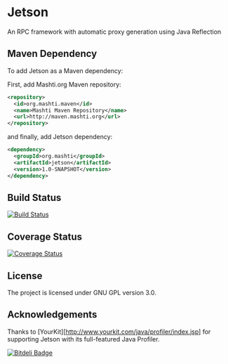 Jetson
======
An RPC framework with automatic proxy generation using Java Reflection

## Maven Dependency
To add Jetson as a Maven dependency:

First, add Mashti.org Maven repository:

``` xml
<repository>
  <id>org.mashti.maven</id>
  <name>Mashti Maven Repository</name>
  <url>http://maven.mashti.org</url>
</repository>
```

and finally, add Jetson dependency:

``` xml
<dependency>
  <groupId>org.mashti</groupId>
  <artifactId>jetson</artifactId>
  <version>1.0-SNAPSHOT</version>
</dependency>
``` 

## Build Status
[![Build Status](https://travis-ci.org/mashti/jetson.png?branch=master)](https://travis-ci.org/mashti/jetson)

## Coverage Status
[![Coverage Status](https://coveralls.io/repos/mashti/jetson/badge.png?branch=master)](https://coveralls.io/r/mashti/jetson?branch=master)

## License
The project is licensed under GNU GPL version 3.0.

## Acknowledgements
Thanks to [YourKit][http://www.yourkit.com/java/profiler/index.jsp] for supporting Jetson with its full-featured Java Profiler.



[![Bitdeli Badge](https://d2weczhvl823v0.cloudfront.net/mashti/jetson/trend.png)](https://bitdeli.com/free "Bitdeli Badge")


